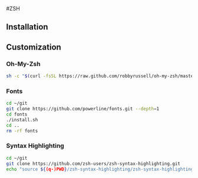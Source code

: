 #ZSH

## Installation


## Customization

### Oh-My-Zsh

```sh
sh -c "$(curl -fsSL https://raw.github.com/robbyrussell/oh-my-zsh/master/tools/install.sh)"
```


### Fonts

```sh
cd ~/git
git clone https://github.com/powerline/fonts.git --depth=1
cd fonts
./install.sh
cd ..
rm -rf fonts
```

### Syntax Highlighting

```sh
cd ~/git
git clone https://github.com/zsh-users/zsh-syntax-highlighting.git
echo "source ${(q-)PWD}/zsh-syntax-highlighting/zsh-syntax-highlighting.zsh" >> ${ZDOTDIR:-$HOME}/.zshrc
```
